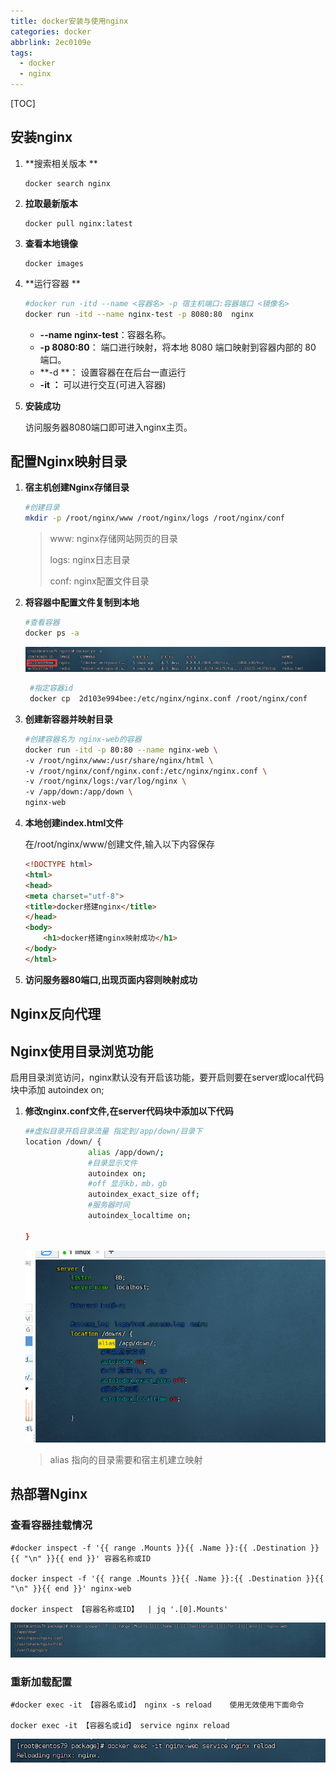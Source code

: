 ```yaml
---
title: docker安装与使用nginx
categories: docker
abbrlink: 2ec0109e
tags:
  - docker
  - nginx
---
```






[TOC]





## 安装nginx

1. **搜索相关版本 **

   ```
   docker search nginx
   ```

   

2. **拉取最新版本**

   ```
   docker pull nginx:latest
   ```

   

3. **查看本地镜像**

   ```
   docker images
   ```

   

4. **运行容器 **

   ```sh
   #docker run -itd --name <容器名> -p 宿主机端口:容器端口 <镜像名>
   docker run -itd --name nginx-test -p 8080:80  nginx
   ```

   - **--name nginx-test**：容器名称。
   - **-p 8080:80**： 端口进行映射，将本地 8080 端口映射到容器内部的 80 端口。
   - **-d **： 设置容器在在后台一直运行
   - **-it	：** 可以进行交互(可进入容器)

5. **安装成功**

   访问服务器8080端口即可进入nginx主页。







## 配置Nginx映射目录

1. **宿主机创建Nginx存储目录**

   ```sh
   #创建目录
   mkdir -p /root/nginx/www /root/nginx/logs /root/nginx/conf
   ```

   > www: nginx存储网站网页的目录
   >
   > logs: nginx日志目录
   >
   > conf: nginx配置文件目录

   

2. **将容器中配置文件复制到本地**

   ```sh
   #查看容器
   docker ps -a
   ```

   ![](https://raw.githubusercontent.com/prank-xcw/images/master/imgs/image-20220408151813881.png)

   

   ```sh
    #指定容器id 
    docker cp  2d103e994bee:/etc/nginx/nginx.conf /root/nginx/conf
   ```

   

3. **创建新容器并映射目录**

   ```sh
   #创建容器名为 nginx-web的容器
   docker run -itd -p 80:80 --name nginx-web \
   -v /root/nginx/www:/usr/share/nginx/html \
   -v /root/nginx/conf/nginx.conf:/etc/nginx/nginx.conf \
   -v /root/nginx/logs:/var/log/nginx \
   -v /app/down:/app/down \
   nginx-web
   ```

   

   

4. **本地创建index.html文件**

   在/root/nginx/www/创建文件,输入以下内容保存

   ```html
   <!DOCTYPE html>
   <html>
   <head>
   <meta charset="utf-8">
   <title>docker搭建nginx</title>
   </head>
   <body>
       <h1>docker搭建nginx映射成功</h1>
   </body>
   </html>
   ```

5. **访问服务器80端口,出现页面内容则映射成功**





## Nginx反向代理







## Nginx使用目录浏览功能

启用目录浏览访问，nginx默认没有开启该功能，要开启则要在server或local代码块中添加 autoindex on;



1. **修改nginx.conf文件,在server代码块中添加以下代码**

   ```sh
   ##虚拟目录开启目录流量 指定到/app/down/目录下
   location /down/ {
                 alias /app/down/;
                 #目录显示文件
                 autoindex on;
                 #off 显示kb，mb，gb
                 autoindex_exact_size off;
                 #服务器时间
                 autoindex_localtime on;
   
   }
   ```

   ![](https://raw.githubusercontent.com/prank-xcw/images/master/imgs/image-20210421140919170.png)

   > alias 指向的目录需要和宿主机建立映射





## 热部署Nginx

### 查看容器挂载情况

```shell
#docker inspect -f '{{ range .Mounts }}{{ .Name }}:{{ .Destination }}{{ "\n" }}{{ end }}' 容器名称或ID

docker inspect -f '{{ range .Mounts }}{{ .Name }}:{{ .Destination }}{{ "\n" }}{{ end }}' nginx-web

docker inspect 【容器名称或ID】  | jq '.[0].Mounts'
```

![image-20230613142840649](https://raw.githubusercontent.com/prank-xcw/images/master/imgs/202306131428405.png)





### 重新加载配置

```shell
#docker exec -it 【容器名或id】 nginx -s reload    使用无效使用下面命令

docker exec -it 【容器名或id】 service nginx reload
```

![image-20230613143922374](https://raw.githubusercontent.com/prank-xcw/images/master/imgs/202306131448448.png)

